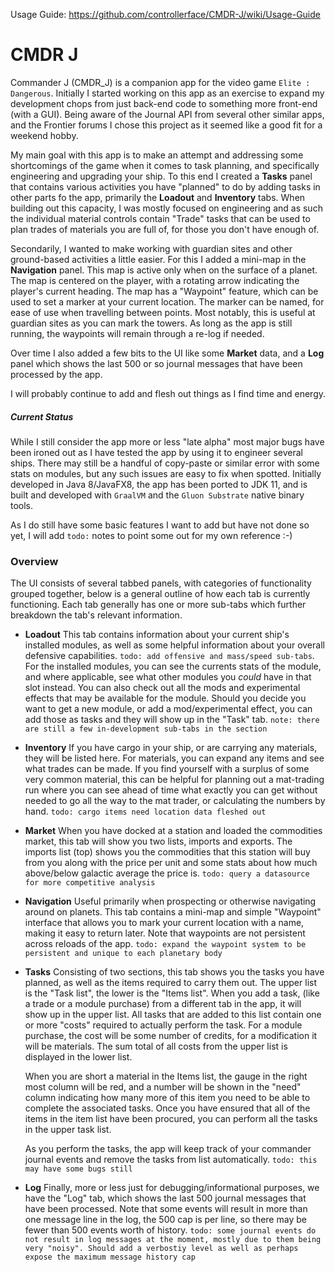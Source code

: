 Usage Guide: https://github.com/controllerface/CMDR-J/wiki/Usage-Guide

# CMDR J

Commander J (CMDR_J) is a companion app for the video game `Elite : Dangerous`. Initially I started working on this app as an exercise to expand my development chops from just back-end code to something more front-end (with a GUI). Being aware of the Journal API from several other similar apps, and the Frontier forums I chose this project as it seemed like a good fit for a weekend hobby.

My main goal with this app is to make an attempt and addressing some shortcomings of the game when it comes to task planning, and specifically engineering and upgrading your ship. To this end I created a **Tasks** panel that contains various activities you have "planned" to do by adding tasks in other parts fo the app, primarily the **Loadout** and **Inventory** tabs. When building out this capacity, I was mostly focused on engineering and as such the individual material controls contain "Trade" tasks that can be used to plan trades of materials you are full of, for those you don't have enough of.  

Secondarily, I wanted to make working with guardian sites and other ground-based activities a little easier. For this I added a mini-map in the **Navigation** panel. This map is active only when on the surface of a planet. The map is centered on the player, with a rotating arrow indicating the player's current heading. The map has a "Waypoint" feature, which can be used to set a marker at your current location. The marker can be named, for ease of use when travelling between points. Most notably, this is useful at guardian sites as you can mark the towers. As long as the app is still running, the waypoints will remain through a re-log if needed.

Over time I also added a few bits to the UI like some **Market** data, and a **Log** panel which shows the last 500 or so journal messages that have been processed by the app. 

I will probably continue to add and flesh out things as I find time and energy.

##### Current Status

While I still consider the app more or less "late alpha" most major bugs have been ironed out as I have tested the app by using it to engineer several ships. There may still be a handful of copy-paste or similar error with some stats on modules, but any such issues are easy to fix when spotted. Initially developed in Java 8/JavaFX8, the app has been ported to JDK 11, and is built and developed with `GraalVM` and the `Gluon Substrate` native binary tools.

As I do still have some basic features I want to add but have not done so yet, I will add `todo:` notes to point some out for my own reference :-) 


### Overview

The UI consists of several tabbed panels, with categories of functionality grouped together, below is a general outline of how each tab is currently functioning. Each tab generally has one or more sub-tabs which further breakdown the tab's relevant information.

* **Loadout**
This tab contains information about your current ship's installed modules, as well as some helpful information about your overall defensive capabilities. `todo: add offensive and mass/speed sub-tabs`. For the installed modules, you can see the currents stats of the module, and where applicable, see what other modules you _could_ have in that slot instead. You can also check out all the mods and experimental effects that may be available for the module. Should you decide you want to get a new module, or add a mod/experimental effect, you can add those as tasks and they will show up in the "Task" tab. `note: there are still a few in-development sub-tabs in the section`  

* **Inventory**
If you have cargo in your ship, or are carrying any materials, they will be listed here. For materials, you can expand any items and see what trades can be made. If you find yourself with a surplus of some very common material, this can be helpful for planning out a mat-trading run where you can see ahead of time what exactly you can get without needed to go all the way to the mat trader, or calculating the numbers by hand. `todo: cargo items need location data fleshed out` 

* **Market**
When you have docked at a station and loaded the commodities market, this tab will show you two lists, imports and exports. The imports list (top) shows you the commodities that this station will buy from you along with the price per unit and some stats about how much above/below galactic average the price is. `todo: query a datasource for more competitive analysis`  

* **Navigation**
Useful primarily when prospecting or otherwise navigating around on planets. This tab contains a mini-map and simple "Waypoint" interface that allows you to mark your current location with a name, making it easy to return later. Note that waypoints are not persistent across reloads of the app. `todo: expand the waypoint system to be persistent and unique to each planetary body`

* **Tasks**
Consisting of two sections, this tab shows you the tasks you have planned, as well as the items required to carry them out. The upper list is the "Task list", the lower is the "Items list". When you add a task, (like a trade or a module purchase) from a different tab in the app, it will show up in the upper list. All tasks that are added to this list contain one or more "costs" required to actually perform the task. For a module purchase, the cost will be some number of credits, for a modification it will be materials. The sum total of all costs from the upper list is displayed in the lower list. 
    
    When you are short a material in the Items list, the gauge in the right most column will be red, and a number will be shown in the "need" column indicating how many more of this item you need to be able to complete the associated tasks. Once you have ensured that all of the items in the item list have been procured, you can perform all the tasks in the upper task list. 

    As you perform the tasks, the app will keep track of your commander journal events and remove the tasks from list automatically. `todo: this may have some bugs still`  

* **Log**
Finally, more or less just for debugging/informational purposes, we have the "Log" tab, which shows the last 500 journal messages that have been processed. Note that some events will result in more than one message line in the log, the 500 cap is per line, so there may be fewer than 500 events worth of history. `todo: some journal events do not result in log messages at the moment, mostly due to them being very "noisy". Should add a verbostiy level as well as perhaps expose the maximum message history cap`   

